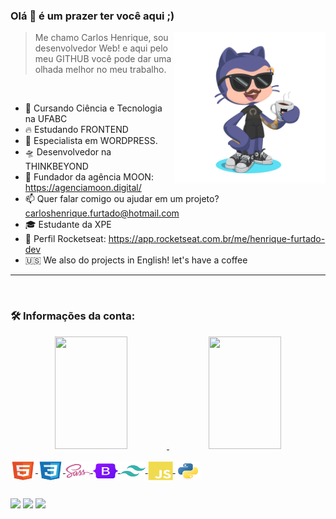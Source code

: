 ### Olá 👋 é um prazer ter você aqui ;)

<div>
    <img align="right" width="48%" alt="Octocat" src="https://github.com/HenriqueFurtado-Dev/HenriqueFurtado-Dev/blob/main/henrique-dev-octo.png" />
    <blockquote>
    Me chamo Carlos Henrique, sou desenvolvedor Web! e aqui pelo meu GITHUB você pode dar uma olhada melhor no meu trabalho.
    </blockquote>
</div>

<br>

- 🎒 Cursando Ciência e Tecnologia na UFABC
- 🔥 Estudando FRONTEND 
- 🚀 Especialista em WORDPRESS.
- 🛸 Desenvolvedor na THINKBEYOND 
- 🌙 Fundador da agência MOON: https://agenciamoon.digital/
- 📫 Quer falar comigo ou ajudar em um projeto? carloshenrique.furtado@hotmail.com 
- 🎓 Estudante da XPE
- 💜 Perfil Rocketseat: https://app.rocketseat.com.br/me/henrique-furtado-dev
- 🇺🇸 We also do projects in English! let's have a coffee

---
<br>
<h3 align="left"> 🛠️ Informações da conta:</h3>
<div  width="100%" align="center">
  <a href="https://github.com/HenriqueFurtado-Dev">
  <img width="48%"  height="180em" src="https://github-readme-stats.vercel.app/api?username=HenriqueFurtado-Dev&show_icons=true&theme=dracula&include_all_commits=true&count_private=true"/>
  <img width="48%"  height="180em" src="https://github-readme-stats.vercel.app/api/top-langs/?username=HenriqueFurtado-Dev&layout=compact&langs_count=7&theme=dracula"/>
</div>

 <div style="display: inline_block"><br>
  <img align="center" alt="Henrique-html" height="30" width="40" src="https://raw.githubusercontent.com/devicons/devicon/master/icons/html5/html5-original.svg">
  <img align="center" alt="Henrique-CSS" height="30" width="40" src="https://raw.githubusercontent.com/devicons/devicon/master/icons/css3/css3-original.svg">
   <img align="center" alt="Henrique-SASS" height="30" width="40" src="https://raw.githubusercontent.com/devicons/devicon/master/icons/sass/sass-original.svg">
   <img align="center" alt="Henrique-Bootstrap" height="30" width="40" src="https://raw.githubusercontent.com/devicons/devicon/master/icons/bootstrap/bootstrap-original.svg">
      <img align="center" alt="Henrique-tailwind" height="30" width="40" src="https://raw.githubusercontent.com/devicons/devicon/master/icons/tailwindcss/tailwindcss-plain.svg">
   <img align="center" alt="Henrique-JS" height="30" width="40" src="https://raw.githubusercontent.com/devicons/devicon/master/icons/javascript/javascript-plain.svg">
  <img align="center" alt="Henrique-py" height="30" width="40" src="https://raw.githubusercontent.com/devicons/devicon/master/icons/python/python-original.svg">

</div>
  
 

  ##

<div> 
  <a href="https://instagram.com/KMZsonequinha" target="_blank"><img src="https://img.shields.io/badge/-Instagram-%23E4405F?style=for-the-badge&logo=instagram&logoColor=white" target="_blank"></a>
  <a href="#" target="_blank"><img src="https://img.shields.io/badge/WhatsApp-25D366?style=for-the-badge&logo=whatsapp&logoColor=white" target="_blank"></a>
  <a href="https://www.linkedin.com/in/carlos-henrique-0688871b0/" target="_blank"><img src="https://img.shields.io/badge/-LinkedIn-%230077B5?style=for-the-badge&logo=linkedin&logoColor=white" target="_blank"></a> 
 
 
</div>
